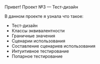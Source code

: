 Привет! Проект №3 — Тест-дизайн

В данном проекте я узнала что такое:
- Тест-дизайн
- Классы эквивалентности
- Граничные значения
- Сценарии использования
- Составление сценариев использования
- Интуитивное тестирование
- Попарное тестирование
  
